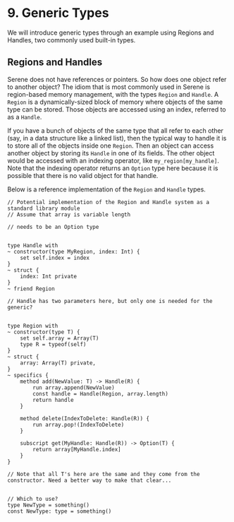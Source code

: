 # 9. Generic Types
We will introduce generic types through an example using Regions and Handles, two commonly used built-in types.

## Regions and Handles

Serene does not have references or pointers. So how does one object refer to another object? The idiom that is most commonly used in Serene is region-based memory management, with the types `Region` and `Handle`. A `Region` is a dynamically-sized block of memory where objects of the same type can be stored. Those objects are accessed using an index, referred to as a `Handle`.

If you have a bunch of objects of the same type that all refer to each other (say, in a data structure like a linked list), then the typical way to handle it is to store all of the objects inside one `Region`.  Then an object can access another object by storing its `Handle` in one of its fields. The other object would be accessed with an indexing operator, like `my_region[my_handle]`. Note that the indexing operator returns an `Option` type here because it is possible that there is no valid object for that handle.

Below is a reference implementation of the `Region` and `Handle` types.

```
// Potential implementation of the Region and Handle system as a standard library module
// Assume that array is variable length

// needs to be an Option type


type Handle with
~ constructor(type MyRegion, index: Int) {
    set self.index = index
}
~ struct {
    index: Int private
}
~ friend Region

// Handle has two parameters here, but only one is needed for the generic?


type Region with
~ constructor(type T) {
    set self.array = Array(T)
    type R = typeof(self)
}
~ struct {
    array: Array(T) private,
}
~ specifics {
    method add(NewValue: T) -> Handle(R) {
        run array.append(NewValue)
        const handle = Handle(Region, array.length)
        return handle
    }

    method delete(IndexToDelete: Handle(R)) {
        run array.pop!(IndexToDelete)
    }

    subscript get(MyHandle: Handle(R)) -> Option(T) {
        return array[MyHandle.index]
    }
}

// Note that all T's here are the same and they come from the constructor. Need a better way to make that clear...


// Which to use?
type NewType = something()
const NewType: type = something()
```

